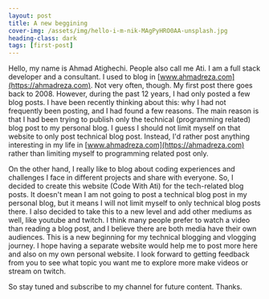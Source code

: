 ```yaml
---
layout: post
title: A new beggining 
cover-img: /assets/img/hello-i-m-nik-MAgPyHRO0AA-unsplash.jpg
heading-class: dark
tags: [first-post]
---
```


Hello, my name is Ahmad Atighechi. People also call me Ati. I am a full stack developer and a consultant. I used to blog in [www.ahmadreza.com](https://ahmadreza.com). Not very often, though. My first post there goes back to 2008. However, during the past 12 years, I had only posted a few blog posts. I have been recently thinking about this: why I had not frequently been posting, and I had found a few reasons. The main reason is that I had been trying to publish only the technical (programming related) blog post to my personal blog. I guess I should not limit myself on that website to only post technical blog post. Instead, I'd rather post anything interesting in my life in [www.ahmadreza.com](https://ahmadreza.com) rather than limiting myself to programming related post only.

On the other hand, I really like to blog about coding experiences and challenges I face in different projects and share with everyone. So, I decided to create this website (Code With Ati) for the tech-related blog posts. It doesn't mean I am not going to post a technical blog post in my personal blog, but it means I will not limit myself to only technical blog posts there.
I also decided to take this to a new level and add other mediums as well, like youtube and twitch. I think many people prefer to watch a video than reading a blog post, and I believe there are both media have their own audiences. 
This is a new beginning for my technical blogging and vlogging journey. I hope having a separate website would help me to post more here and also on my own personal website. I look forward to getting feedback from you to see what topic you want me to explore more make videos or stream on twitch. 

So stay tuned and subscribe to my channel for future content. Thanks.